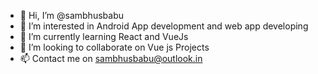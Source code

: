 - 👋 Hi, I’m @sambhusbabu
- 👀 I’m interested in Android App development and web app developing 
- 🌱 I’m currently learning React and VueJs 
- 💞️ I’m looking to collaborate on Vue js Projects
- 📫 Contact me on sambhusbabu@outlook.in

<!---
sambhusbabu/sambhusbabu is a ✨ special ✨ repository because its `README.md` (this file) appears on your GitHub profile.
You can click the Preview link to take a look at your changes.
--->
